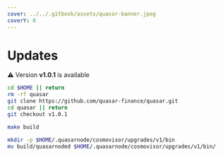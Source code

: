 ```yaml
---
cover: ../../.gitbook/assets/quasar-banner.jpeg
coverY: 0
---
```


# Updates

⚠️ Version **v1.0.1** is available

```bash
cd $HOME || return
rm -rf quasar
git clone https://github.com/quasar-finance/quasar.git
cd quasar || return
git checkout v1.0.1

make build

mkdir -p $HOME/.quasarnode/cosmovisor/upgrades/v1/bin
mv build/quasarnoded $HOME/.quasarnode/cosmovisor/upgrades/v1/bin/
```
